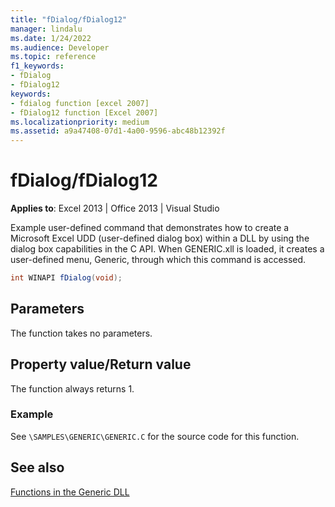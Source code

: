 ```yaml
---
title: "fDialog/fDialog12" 
manager: lindalu
ms.date: 1/24/2022
ms.audience: Developer
ms.topic: reference
f1_keywords:
- fDialog
- fDialog12
keywords:
- fdialog function [excel 2007]
- fDialog12 function [Excel 2007] 
ms.localizationpriority: medium
ms.assetid: a9a47408-07d1-4a00-9596-abc48b12392f
---
```


# fDialog/fDialog12

 **Applies to**: Excel 2013 | Office 2013 | Visual Studio
  
Example user-defined command that demonstrates how to create a Microsoft Excel UDD (user-defined dialog box) within a DLL by using the dialog box capabilities in the C API. When GENERIC.xll is loaded, it creates a user-defined menu, Generic, through which this command is accessed.
  
```cs
int WINAPI fDialog(void);
```

## Parameters

The function takes no parameters.
  
## Property value/Return value

The function always returns 1.
  
### Example

See `\SAMPLES\GENERIC\GENERIC.C` for the source code for this function.
  
## See also

[Functions in the Generic DLL](functions-in-the-generic-dll.md)

